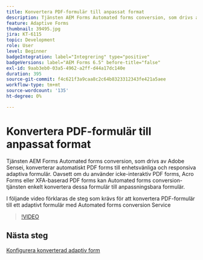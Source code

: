 ```yaml
---
title: Konvertera PDF-formulär till anpassat format
description: Tjänsten AEM Forms Automated forms conversion, som drivs av Adobe Sensei, konverterar automatiskt PDF forms till enhetsvänliga och responsiva adaptiva formulär. Oavsett om du använder icke-interaktiv PDF forms, Acro Forms eller XFA-baserad PDF forms kan Automated forms conversion-tjänsten enkelt konvertera dessa formulär till anpassningsbara formulär.
feature: Adaptive Forms
thumbnail: 39495.jpg
jira: KT-6115
topic: Development
role: User
level: Beginner
badgeIntegration: label="Integrering" type="positive"
badgeVersions: label="AEM Forms 6.5" before-title="false"
exl-id: 9aab3eb0-03a5-4962-a2ff-d44a17dc140e
duration: 395
source-git-commit: f4c621f3a9caa8c2c64b8323312343fe421a5aee
workflow-type: tm+mt
source-wordcount: '135'
ht-degree: 0%

---
```


# Konvertera PDF-formulär till anpassat format

Tjänsten AEM Forms Automated forms conversion, som drivs av Adobe Sensei, konverterar automatiskt PDF forms till enhetsvänliga och responsiva adaptiva formulär. Oavsett om du använder icke-interaktiv PDF forms, Acro Forms eller XFA-baserad PDF forms kan Automated forms conversion-tjänsten enkelt konvertera dessa formulär till anpassningsbara formulär.

I följande video förklaras de steg som krävs för att konvertera PDF-formulär till ett adaptivt formulär med Automated forms conversion Service

>[!VIDEO](https://video.tv.adobe.com/v/39495?quality=12&learn=on)

## Nästa steg

[Konfigurera konverterad adaptiv form](./configure-converted-adaptive-form.md)